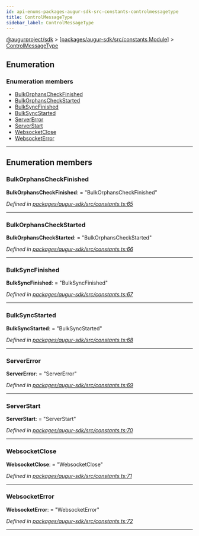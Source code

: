 ```yaml
---
id: api-enums-packages-augur-sdk-src-constants-controlmessagetype
title: ControlMessageType
sidebar_label: ControlMessageType
---
```


[@augurproject/sdk](api-readme.md) > [[packages/augur-sdk/src/constants Module]](api-modules-packages-augur-sdk-src-constants-module.md) > [ControlMessageType](api-enums-packages-augur-sdk-src-constants-controlmessagetype.md)

## Enumeration

### Enumeration members

* [BulkOrphansCheckFinished](api-enums-packages-augur-sdk-src-constants-controlmessagetype.md#bulkorphanscheckfinished)
* [BulkOrphansCheckStarted](api-enums-packages-augur-sdk-src-constants-controlmessagetype.md#bulkorphanscheckstarted)
* [BulkSyncFinished](api-enums-packages-augur-sdk-src-constants-controlmessagetype.md#bulksyncfinished)
* [BulkSyncStarted](api-enums-packages-augur-sdk-src-constants-controlmessagetype.md#bulksyncstarted)
* [ServerError](api-enums-packages-augur-sdk-src-constants-controlmessagetype.md#servererror)
* [ServerStart](api-enums-packages-augur-sdk-src-constants-controlmessagetype.md#serverstart)
* [WebsocketClose](api-enums-packages-augur-sdk-src-constants-controlmessagetype.md#websocketclose)
* [WebsocketError](api-enums-packages-augur-sdk-src-constants-controlmessagetype.md#websocketerror)

---

## Enumeration members

<a id="bulkorphanscheckfinished"></a>

###  BulkOrphansCheckFinished

**BulkOrphansCheckFinished**:  = "BulkOrphansCheckFinished"

*Defined in [packages/augur-sdk/src/constants.ts:65](https://github.com/AugurProject/augur/blob/27cf7214d2/packages/augur-sdk/src/constants.ts#L65)*

___
<a id="bulkorphanscheckstarted"></a>

###  BulkOrphansCheckStarted

**BulkOrphansCheckStarted**:  = "BulkOrphansCheckStarted"

*Defined in [packages/augur-sdk/src/constants.ts:66](https://github.com/AugurProject/augur/blob/27cf7214d2/packages/augur-sdk/src/constants.ts#L66)*

___
<a id="bulksyncfinished"></a>

###  BulkSyncFinished

**BulkSyncFinished**:  = "BulkSyncFinished"

*Defined in [packages/augur-sdk/src/constants.ts:67](https://github.com/AugurProject/augur/blob/27cf7214d2/packages/augur-sdk/src/constants.ts#L67)*

___
<a id="bulksyncstarted"></a>

###  BulkSyncStarted

**BulkSyncStarted**:  = "BulkSyncStarted"

*Defined in [packages/augur-sdk/src/constants.ts:68](https://github.com/AugurProject/augur/blob/27cf7214d2/packages/augur-sdk/src/constants.ts#L68)*

___
<a id="servererror"></a>

###  ServerError

**ServerError**:  = "ServerError"

*Defined in [packages/augur-sdk/src/constants.ts:69](https://github.com/AugurProject/augur/blob/27cf7214d2/packages/augur-sdk/src/constants.ts#L69)*

___
<a id="serverstart"></a>

###  ServerStart

**ServerStart**:  = "ServerStart"

*Defined in [packages/augur-sdk/src/constants.ts:70](https://github.com/AugurProject/augur/blob/27cf7214d2/packages/augur-sdk/src/constants.ts#L70)*

___
<a id="websocketclose"></a>

###  WebsocketClose

**WebsocketClose**:  = "WebsocketClose"

*Defined in [packages/augur-sdk/src/constants.ts:71](https://github.com/AugurProject/augur/blob/27cf7214d2/packages/augur-sdk/src/constants.ts#L71)*

___
<a id="websocketerror"></a>

###  WebsocketError

**WebsocketError**:  = "WebsocketError"

*Defined in [packages/augur-sdk/src/constants.ts:72](https://github.com/AugurProject/augur/blob/27cf7214d2/packages/augur-sdk/src/constants.ts#L72)*

___


